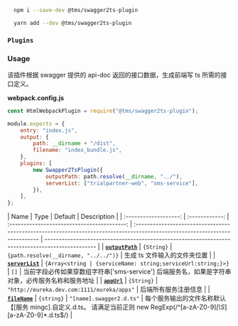 ```bash
  npm i --save-dev @tms/swagger2ts-plugin
```

```bash
  yarn add --dev @tms/swagger2ts-plugin
```

### `Plugins`

### Usage

该插件根据 swagger 提供的 api-doc 返回的接口数据，生成前端写 ts 所需的接口定义。

**webpack.config.js**

```js
const HtmlWebpackPlugin = require("@tms/swagger2ts-plugin");

module.exports = {
    entry: "index.js",
    output: {
        path: __dirname + "/dist",
        filename: "index_bundle.js",
    },
    plugins: [
        new Swapper2TsPlugin({
            outputPath: path.resolve(__dirname, "../"),
            serverList: ["trialpartner-web", "sms-service"],
        }),
    ],
};
```

|         Name          |      Type      |                   Default                   | Description                                                                                                                 |
| :-------------------: | :------------: | :-----------------------------------------: | :-------------------------------------------------------------------------------------------------------------------------- | ------------------------------------------------------------------------------------------------ |
| **[`outputPath`](#)** |   `{String}`   |    `{path.resolve(__dirname, "../../")}`    | 生成 ts 文件输入的文件夹位置                                                                                                |
| **[`serverList`](#)** | `{Array<string | {serviceName: string;serviceUrl:string;}>}` | `[]`                                                                                                                        | 当前字段必传如果穿数组字符串['sms-service'] 后端服务名，如果是字符串对象，必传服务名称和服务地址 |
|   **[`appUrl`](#)**   |   `{String}`   | `"http://eureka.dev.com:1111/eureka/apps"`  | 后端所有服务注册信息                                                                                                        |
|  **[`fileName`](#)**  |   `{string}`   |          `"[name].swagger2.d.ts"`           | 每个服务输出的文件名称默认【[服务 mingc].自定义.d.ts。 请满足当前正则 new RegExp(/^[a-zA-Z0-9]_\[\S_\][a-zA-Z0-9]\*.d.ts$/) |
